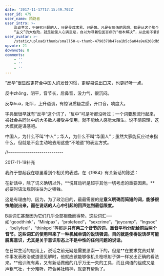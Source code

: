 ```yaml
---
date: '2017-11-17T17:15:49.702Z'
user_id: 479
user_name: 陌路者
user_intro: >-
    高谈主义，不研究问题的人，只是畏难求易，只是懒。凡是有价值的思想，都是从这个那个具体的问题下手的。
    “主义”的大危险，就是能使人心满意足，自以为寻着包医百病的“根本解决”，从此用不着费心力去研究这个那个具体问题的解决法了。——胡适
user_avatar: >-
    /static/upload/thumb/small50-u-thumb-4790378b47ea1b5c6a04a9e6208db509aee7f7bcb5d.png
upvote: 21
downvote: 0
comments:
    - ''
    - ''
    - ''
---
```


“反华”很显然更符合中国人的发音习惯，更容易说出口来，也更好听一点。

反中zhōng，阴平，音节长，后鼻音，没力气，很沉闷。

反华huá，阳平，上升语调，有惊讶质疑之感，开口音，响度大。

字典里很早就有“反华”这个词了，“反中”可是听都没听过；一个词要想流行起来，被社会共同体中的大多数人接受并使用，就不能给人感觉太陌生。说不清原理，这大概就是语感吧。

中国人，为什么不叫“中人”；华人，为什么不叫“华国人”；虽然大家能反应过来指什么，但就是不会主动地去用这些“不地道”的表达方式。

//----------------------------

2017-11-19补充

我终于想起我在哪里看到个相关的表述，在《1984》有关新话的陈述：  

在新话中，除了词义确切以外，**悦耳动听是超乎其他一切考虑的重要因素。**必要时语法规则往往为之牺牲。

这是有理由的，因为，为了政治目的，最最需要的是**意义明确而简短的词，能够很快地说出来，而在说话的人心中引起的回声达到最低限度。**

B类词汇甚至因为它们几乎全部相像而得势。这些词汇──如“goodthink”，“Minipax”，“prolefeed”，“sexcrime”，“joycamp”，“Ingsoc”，“bellyfeel”，“thinkpol”等都是**只有两三个音节的词，重音平均分配给前后两个音节。这些词汇的使用带来了一种机械单调的说话强调。目的就是使得说话尽可能脱离意识，尤其是关于意识形态上不是中性的任何问题的说话。**

在日常生活的应用上，说话之前无疑是需要思索一下的，但是**在要求党员对某件事发表政治或道德见解时，他就应该能够像机关枪喷射子弹一样发出正确的看法来。**他训练有素，又有新话做他的几乎万无一失的工具，而且词语的组成又是声粗气壮，十分难听，符合英社精神，就更有帮助了。
